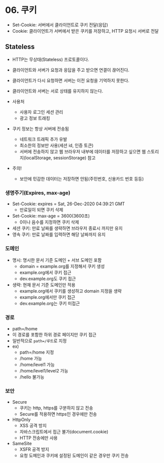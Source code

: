 # 06. 쿠키

- Set-Cookie: 서버에서 클라이언트로 쿠키 전달(응답)
- Cookie: 클라이언트가 서버에서 받은 쿠키를 저장하고, HTTP 요청시 서버로 전달



## Stateless

- HTTP는 무상태(Stateless) 프로토콜이다.
- 클라이언트와 서버가 요청과 응답을 주고 받으면 연결이 끊어진다.
- 클라이언트가 다시 요청하면 서버는 이전 요청을 기억하지 못한다.
- 클라이언트와 서버는 서로 상태를 유지하지 않는다.



- 사용처
  - 사용자 로그인 세션 관리
  - 광고 정보 트래킹
- 쿠키 정보는 항상 서버에 전송됨
  - 네트워크 트래픽 추가 유발
  - 최소한의 정보만 사용(세션 id, 인증 토큰)
  - 서버에 전송하지 않고 웹 브라우저 내부에 데이터를 저장하고 싶으면 웹 스토리지(localStorage, sessionStorage) 참고
- 주의!
  - 보안에 민감한 데이터는 저장하면 안됨(주민번호, 신용카드 번호 등등)



### 생명주기(Expires, max-age)

- Set-Cookie: expires = Sat, 26-Dec-2020 04:39:21 GMT
  - 만료일이 되면 쿠키 삭제
- Set-Cookie: max-age = 3600(3600초)
  - 0이나 음수를 지정하면 쿠키 삭제
- 세션 쿠키: 만료 날짜를 생략하면 브라우저 종료시  까지만 유지
- 영속 쿠키: 만료 날짜를 입력하면 해당 날짜까지 유지



### 도메인

- 명시: 명시한 문서 기준 도메인 + 서브 도메인 포함
  - domain = example.org를 지정해서 쿠키 생성
  - example.org에서 쿠키 접근
  - dev.example.org도 쿠키 접근
- 생략: 현재 문서 기준 도메인만 적용
  - example.org에서 쿠키를 생성하고 domain 지정을 생략
  - example.org에서만 쿠키 접근
  - dev.example.org는 쿠키 미접근



### 경로

- path=/home
- 이 경로를 포함한 하위 경로 페이지만 쿠키 접근
- 일반적으로 `path=/루트`로 지정
- ex)
  - path=/home 지정
  - /home 가능
  - /home/level1 가능
  - /home/level1/level2 가능
  - /hello 불가능



### 보안

- Secure
  - 쿠키는 http, https를 구분하지 않고 전송
  - Secure를 적용하면 https인 경우에만 전송
- HttpOnly
  - XSS 공격 방지
  - 자바스크립트에서 접근 불가(document.cookie)
  - HTTP 전송에만 사용
- SameSite
  - XSFR 공격 방지
  - 요청 도메인과 쿠키에 설정된 도메인이 같은 경우만 쿠키 전송






